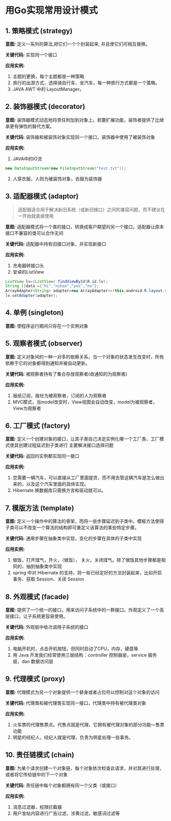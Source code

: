 # 用Go实现常用设计模式

## 1. 策略模式 (strategy)

**意图:**
定义一系列的算法,把它们一个个封装起来, 并且使它们可相互替换。

**关键代码:**
实现同一个接口

**应用实例:**
1. 主题的更换，每个主题都是一种策略
2. 旅行的出游方式，选择骑自行车、坐汽车，每一种旅行方式都是一个策略。 
3. JAVA AWT 中的 LayoutManager。


## 2. 装饰器模式 (decorator)

**意图:**
装饰器模式动态地将责任附加到对象上。若要扩展功能，装饰者提供了比继承更有弹性的替代方案。

**关键代码:**
装饰器和被装饰对象实现同一个接口，装饰器中使用了被装饰对象

**应用实例:**
1. JAVA中的IO流 
```java
new DataInputStream(new FileInputStream("test.txt"));
```
2. 人穿衣服，人则为被装饰对象，衣服为装饰器

## 3. 适配器模式 (adaptor)
> 适配器适合用于解决新旧系统（或新旧接口）之间的兼容问题，而不建议在一开始就直接使用

**意图:**
适配器模式将一个类的接口，转换成客户期望的另一个接口。适配器让原本接口不兼容的类可以合作无间

**关键代码:**
适配器中持有旧接口对象，并实现新接口

**应用实例:**
1. 充电器转接口头
2. 安卓的ListView
```java
ListView lv=(ListView) findViewById(R.id.lv);
String []data ={"hi","nihao","yes","no"};
ArrayAdapter<String> adapter=new ArrayAdapter<>(this,android.R.layout.simple_list_item_1,data);
lv.setAdapter(adapter);
```

## 4. 单例 (singleton)
**意图:**
使程序运行期间只存在一个实例对象

## 5. 观察者模式 (observer)
**意图:**
定义对象间的一种一对多的依赖关系，当一个对象的状态发生改变时，所有依赖于它的对象都得到通知并被自动更新。

**关键代码:**
被观察者持有了集合存放观察者(收通知的为观察者)

**应用实例:**
1. 报纸订阅，报社为被观察者，订阅的人为观察者
2. MVC模式，当model改变时，View视图会自动改变，model为被观察者，View为观察者


## 6. 工厂模式 (factory)

**意图:**
定义一个创建对象的接口，让其子类自己决定实例化哪一个工厂类，工厂模式使其创建过程延迟到子类进行
主要解决接口选择问题

**关键代码:**
返回的实例都实现同一接口

**应用实例:**
1. 您需要一辆汽车，可以直接从工厂里面提货，而不用去管这辆汽车是怎么做出来的，以及这个汽车里面的具体实现。 
2. Hibernate 换数据库只需换方言和驱动就可以。


## 7. 模版方法 (template)

**意图:**
定义一个操作中的算法的骨架，而将一些步骤延迟到子类中。模板方法使得子类可以不改变一个算法的结构即可重定义该算法的某些特定步骤。

**关键代码:**
通用步骤在抽象类中实现，变化的步骤在具体的子类中实现

**应用实例:**
1. 做饭，打开煤气，开火，（做饭）， 关火，关闭煤气。除了做饭其他步骤都是相同的，抽到抽象类中实现
2. spring 中对 Hibernate 的支持，将一些已经定好的方法封装起来，比如开启事务、获取 Session、关闭 Session 

## 8. 外观模式 (facade)
**意图:**
提供了一个统一的接口，用来访问子系统中的一群接口。外观定义了一个高层接口，让子系统更容易使用。

**关键代码:**
外观层中依次调用子系统的接口

**应用实例:**
1. 电脑开机时，点击开机按钮，但同时启动了CPU，内存，硬盘等
2. 用 Java 开发我们经常使用三层结构：controller 控制器层，service 服务层，dao 数据访问层

## 9. 代理模式 (proxy)
**意图:**
代理模式为另一个对象提供一个替身或者占位符以控制对这个对象的访问

**关键代码:**
代理类和被代理类实现同一接口，代理类中持有被代理类对象

**应用实例:**
1. 火车票的代理售票点。代售点就是代理，它拥有被代理对象的部分功能—售票功能
2. 明星的经纪人，经纪人就是代理，负责为明星处理一些事务。

## 10. 责任链模式 (chain)

**意图:**
为某个请求创建一个对象链，每个对象依次检查此请求，并对其进行处理，或者将它传给链中的下一个对象

**关键代码:**
责任链中每个对象都拥有同一个父类（或接口）

**应用实例:**
1. 消息过滤器，权限拦截器
2. 用户发帖内容进行广告过滤，涉黄过滤，敏感词过滤等
